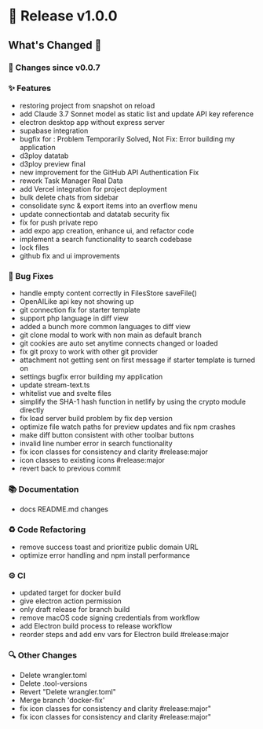 # 🚀 Release v1.0.0

## What's Changed 🌟

### 🔄 Changes since v0.0.7

### ✨ Features

* restoring project from snapshot on reload
* add Claude 3.7 Sonnet model as static list and update API key reference
* electron desktop app without express server
* supabase integration
* bugfix for : Problem Temporarily Solved, Not Fix: Error building my application
* d3ploy datatab
* d3ploy preview final
* new improvement for the GitHub API Authentication Fix 
* rework Task Manager Real Data
* add Vercel integration for project deployment 
* bulk delete chats from sidebar
* consolidate sync & export items into an overflow menu
* update connectiontab and datatab security fix
* fix for push private repo 
* add expo app creation, enhance ui, and refactor code 
* implement a search functionality to search codebase 
* lock files 
* github fix and ui improvements 


### 🐛 Bug Fixes

* handle empty content correctly in FilesStore saveFile()
* OpenAILike api key not showing up 
* git connection fix for starter template 
* support php language in diff view 
* added a bunch more common languages to diff view 
* git clone modal to work with non main as default branch
* git cookies are auto set anytime connects changed or loaded 
* fix git proxy to work with other git provider 
* attachment not getting sent on first message if starter template is turned on 
* settings bugfix error building my application
* update stream-text.ts 
* whitelist vue and svelte files 
* simplify the SHA-1 hash function in netlify by using the crypto module directly
* fix load server build problem by fix dep version
* optimize file watch paths for preview updates and fix npm crashes 
* make diff button consistent with other toolbar buttons 
* invalid line number error in search functionality 
* fix icon classes for consistency and clarity #release:major 
* icon classes to existing icons #release:major 
* revert back to previous commit 


### 📚 Documentation

* docs README.md changes


### ♻️ Code Refactoring

* remove success toast and prioritize public domain URL 
* optimize error handling and npm install performance 


### ⚙️ CI

* updated target for docker build
* give electron action permission 
* only draft release for branch build 
* remove macOS code signing credentials from workflow 
* add Electron build process to release workflow
* reorder steps and add env vars for Electron build #release:major 


### 🔍 Other Changes

* Delete wrangler.toml
* Delete .tool-versions 
* Revert "Delete wrangler.toml" 
* Merge branch 'docker-fix' 
* fix icon classes for consistency and clarity #release:major" 
* fix icon classes for consistency and clarity #release:major" 

